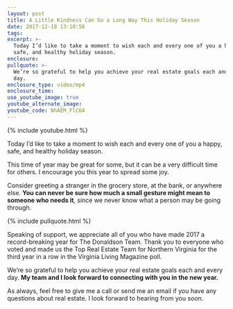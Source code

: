 ```yaml
---
layout: post
title: A Little Kindness Can Go a Long Way This Holiday Season
date: 2017-12-18 13:10:56
tags:
excerpt: >-
  Today I’d like to take a moment to wish each and every one of you a happy,
  safe, and healthy holiday season.
enclosure:
pullquote: >-
  We’re so grateful to help you achieve your real estate goals each and every
  day.
enclosure_type: video/mp4
enclosure_time:
use_youtube_image: true
youtube_alternate_image:
youtube_code: NhAEM_FlC64
---
```



{% include youtube.html %}

Today I’d like to take a moment to wish each and every one of you a happy, safe, and healthy holiday season.

This time of year may be great for some, but it can be a very difficult time for others. I encourage you this year to spread some joy.

Consider greeting a stranger in the grocery store, at the bank, or anywhere else. **You can never be sure how much a small gesture might mean to someone who needs it**, since we never know what a person may be going through.

{% include pullquote.html %}

Speaking of support, we appreciate all of you who have made 2017 a record-breaking year for The Donaldson Team. Thank you to everyone who voted and made us the Top Real Estate Team for Northern Virginia for the third year in a row in the Virginia Living Magazine poll.

We’re so grateful to help you achieve your real estate goals each and every day. **My team and I look forward to connecting with you in the new year.**

As always, feel free to give me a call or send me an email if you have any questions about real estate. I look forward to hearing from you soon.
